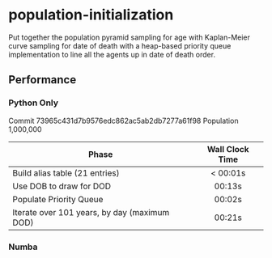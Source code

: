 # population-initialization

Put together the population pyramid sampling for age with Kaplan-Meier curve sampling for date of death with a heap-based priority queue implementation to line all the agents up in date of death order.

## Performance

### Python Only

Commit 73965c431d7b9576edc862ac5ab2db7277a61f98
Population 1,000,000

|Phase|Wall Clock Time|
|-----|:-------------:|
|Build alias table (21 entries)|< 00:01s|
|Use DOB to draw for DOD|00:13s|
|Populate Priority Queue|00:02s|
|Iterate over 101 years, by day (maximum DOD)|00:21s|

### Numba

